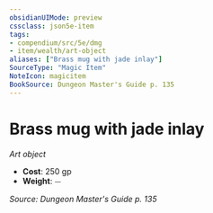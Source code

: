 ```yaml
---
obsidianUIMode: preview
cssclass: json5e-item
tags:
- compendium/src/5e/dmg
- item/wealth/art-object
aliases: ["Brass mug with jade inlay"]
SourceType: "Magic Item"
NoteIcon: magicitem
BookSource: Dungeon Master's Guide p. 135
---
```

# Brass mug with jade inlay
*Art object*  

- **Cost**: 250 gp
- **Weight**: ⏤

*Source: Dungeon Master's Guide p. 135*